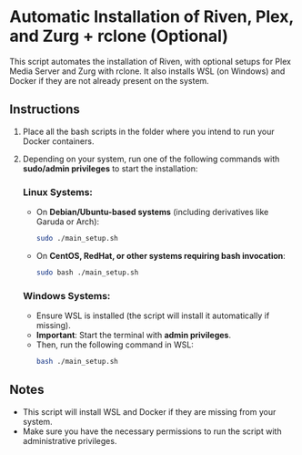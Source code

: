 # Automatic Installation of Riven, Plex, and Zurg + rclone (Optional)

This script automates the installation of Riven, with optional setups for Plex Media Server and Zurg with rclone. It also installs WSL (on Windows) and Docker if they are not already present on the system.

## Instructions

1. Place all the bash scripts in the folder where you intend to run your Docker containers.
2. Depending on your system, run one of the following commands with **sudo/admin privileges** to start the installation:

   ### Linux Systems:
   - On **Debian/Ubuntu-based systems** (including derivatives like Garuda or Arch):
     ```bash
     sudo ./main_setup.sh
     ```

   - On **CentOS, RedHat, or other systems requiring bash invocation**:
     ```bash
     sudo bash ./main_setup.sh
     ```

   ### Windows Systems:
   - Ensure WSL is installed (the script will install it automatically if missing).
   - **Important**: Start the terminal with **admin privileges**.
   - Then, run the following command in WSL:
     ```bash
     bash ./main_setup.sh
     ```

## Notes
- This script will install WSL and Docker if they are missing from your system.
- Make sure you have the necessary permissions to run the script with administrative privileges.
